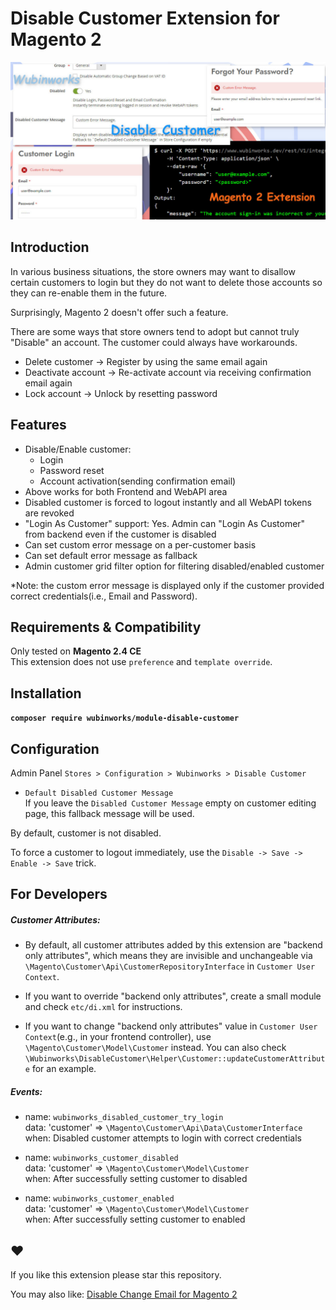 # Disable Customer Extension for Magento 2
<a href="https://www.wubinworks.com/disable-customer.html" target="_blank"><img src="https://raw.githubusercontent.com/wubinworks/home/master/images/Wubinworks/DisableCustomer/disable-customer.jpg" alt="Wubinworks Disable Customer" title="Wubinworks Disable Customer"/></a>

## Introduction
In various business situations, the store owners may want to disallow certain customers to login but they do not want to delete those accounts so they can re-enable them in the future.

Surprisingly, Magento 2 doesn't offer such a feature.

There are some ways that store owners tend to adopt but cannot truly "Disable" an account. The customer could always have workarounds.

 - Delete customer -> Register by using the same email again
 - Deactivate account -> Re-activate account via receiving confirmation email again
 - Lock account -> Unlock by resetting password

## Features
 - Disable/Enable customer:
   - Login
   - Password reset
   - Account activation(sending confirmation email)
 - Above works for both Frontend and WebAPI area
 - Disabled customer is forced to logout instantly and all WebAPI tokens are revoked
 - "Login As Customer" support: Yes. Admin can "Login As Customer" from backend even if the customer is disabled
 - Can set custom error message on a per-customer basis
 - Can set default error message as fallback
 - Admin customer grid filter option for filtering disabled/enabled customer

\*Note: the custom error message is displayed only if the customer provided correct credentials(i.e., Email and Password).

## Requirements & Compatibility
Only tested on **Magento 2.4 CE**\
This extension does not use `preference` and `template override`.

## Installation
**`composer require wubinworks/module-disable-customer`**

## Configuration
Admin Panel `Stores > Configuration > Wubinworks > Disable Customer`
 - `Default Disabled Customer Message`\
If you leave the `Disabled Customer Message` empty on customer editing page, this fallback message will be used.

By default, customer is not disabled.

To force a customer to logout immediately, use the `Disable -> Save -> Enable -> Save` trick.

## For Developers
##### Customer Attributes:
 - By default, all customer attributes added by this extension are "backend only attributes", which means they are invisible and unchangeable via `\Magento\Customer\Api\CustomerRepositoryInterface` in `Customer User Context`.

 - If you want to override "backend only attributes", create a small module and check `etc/di.xml` for instructions.

 - If you want to change "backend only attributes" value in `Customer User Context`(e.g., in your frontend controller), use `\Magento\Customer\Model\Customer` instead. You can also check `\Wubinworks\DisableCustomer\Helper\Customer::updateCustomerAttribute` for an example.

##### Events:
 - name: `wubinworks_disabled_customer_try_login`\
   data: 'customer' => `\Magento\Customer\Api\Data\CustomerInterface`\
   when: Disabled customer attempts to login with correct credentials

 - name: `wubinworks_customer_disabled`\
   data: 'customer' => `\Magento\Customer\Model\Customer`\
   when: After successfully setting customer to disabled

 - name: `wubinworks_customer_enabled`\
   data: 'customer' => `\Magento\Customer\Model\Customer`\
   when: After successfully setting customer to enabled

## ♥
If you like this extension please star this repository.

You may also like: [Disable Change Email for Magento 2](https://github.com/wubinworks/disable-change-email)
